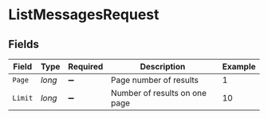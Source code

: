 # ListMessagesRequest


## Fields

| Field                         | Type                          | Required                      | Description                   | Example                       |
| ----------------------------- | ----------------------------- | ----------------------------- | ----------------------------- | ----------------------------- |
| `Page`                        | *long*                        | :heavy_minus_sign:            | Page number of results        | 1                             |
| `Limit`                       | *long*                        | :heavy_minus_sign:            | Number of results on one page | 10                            |